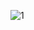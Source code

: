 ![1](https://user-images.githubusercontent.com/72718608/130951035-be3524c6-5efa-4bb2-81c8-88f602f3ebfe.png)
